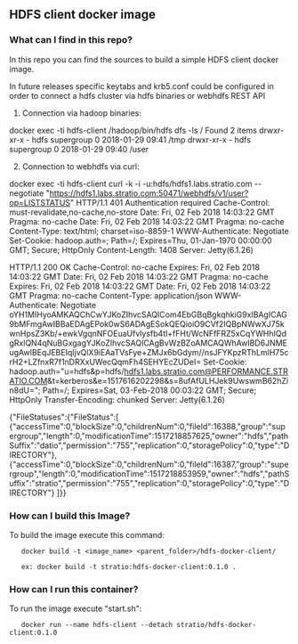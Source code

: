 ## HDFS client docker image

### What can I find in this repo?

In this repo you can find the sources to build a simple HDFS client docker image.

In future releases specific keytabs and krb5.conf could be configured in order to connect a hdfs cluster via hdfs binaries or webhdfs REST API

1. Connection via hadoop binaries:

  docker exec -ti hdfs-client /hadoop/bin/hdfs dfs -ls /
  Found 2 items
  drwxr-xr-x   - hdfs supergroup          0 2018-01-29 09:41 /tmp
  drwxr-xr-x   - hdfs supergroup          0 2018-01-29 09:40 /user


2. Connection to webhdfs via curl:
 
  docker exec -ti hdfs-client curl -k -i -u:hdfs/hdfs1.labs.stratio.com --negotiate "https://hdfs1.labs.stratio.com:50471/webhdfs/v1/user?op=LISTSTATUS"
  HTTP/1.1 401 Authentication required
  Cache-Control: must-revalidate,no-cache,no-store
  Date: Fri, 02 Feb 2018 14:03:22 GMT
  Pragma: no-cache
  Date: Fri, 02 Feb 2018 14:03:22 GMT
  Pragma: no-cache
  Content-Type: text/html; charset=iso-8859-1
  WWW-Authenticate: Negotiate
  Set-Cookie: hadoop.auth=; Path=/; Expires=Thu, 01-Jan-1970 00:00:00 GMT; Secure; HttpOnly
  Content-Length: 1408
  Server: Jetty(6.1.26)

  HTTP/1.1 200 OK
  Cache-Control: no-cache
  Expires: Fri, 02 Feb 2018 14:03:22 GMT
  Date: Fri, 02 Feb 2018 14:03:22 GMT
  Pragma: no-cache
  Expires: Fri, 02 Feb 2018 14:03:22 GMT
  Date: Fri, 02 Feb 2018 14:03:22 GMT
  Pragma: no-cache
  Content-Type: application/json
  WWW-Authenticate: Negotiate oYH1MIHyoAMKAQChCwYJKoZIhvcSAQICom4EbGBqBgkqhkiG9xIBAgICAG9bMFmgAwIBBaEDAgEPok0wS6ADAgESokQEQioiO9CVf2IQBpNWwXJ75kwnHpsZ3Kb/+ewkVgqnNFOEuaUfvlysfb4tl+fFHt/WcNFfFRZ5xCqYWHhIQdgRxlQN4qNuBGxgagYJKoZIhvcSAQICAgBvWzBZoAMCAQWhAwIBD6JNMEugAwIBEqJEBEIqIjvQlX9iEAaTVsFye+ZMJx6bGdym//nsJFYKpzRThLmlH75crH2+LZfnxR7f1nDRXxUWecQqmFh4SEHYEcZUDeI=
  Set-Cookie: hadoop.auth="u=hdfs&p=hdfs/hdfs1.labs.stratio.com@PERFORMANCE.STRATIO.COM&t=kerberos&e=1517616202298&s=8ufAfULHJek9UwswmB62hZin8dU="; Path=/; Expires=Sat, 03-Feb-2018 00:03:22 GMT; Secure; HttpOnly
  Transfer-Encoding: chunked
  Server: Jetty(6.1.26)

  {"FileStatuses":{"FileStatus":[
  {"accessTime":0,"blockSize":0,"childrenNum":0,"fileId":16388,"group":"supergroup","length":0,"modificationTime":1517218857625,"owner":"hdfs","pathSuffix":"datio","permission":"755","replication":0,"storagePolicy":0,"type":"DIRECTORY"},
  {"accessTime":0,"blockSize":0,"childrenNum":0,"fileId":16387,"group":"supergroup","length":0,"modificationTime":1517218853959,"owner":"hdfs","pathSuffix":"stratio","permission":"755","replication":0,"storagePolicy":0,"type":"DIRECTORY"}
]}}

### How can I build this Image?

To build the image execute this command:

       docker build -t <image_name> <parent_folder>/hdfs-docker-client/

       ex: docker build -t stratio:hdfs-docker-client:0.1.0 .
       
### How can I run this container?

To run the image execute "start.sh":

       docker run --name hdfs-client --detach stratio/hdfs-docker-client:0.1.0

